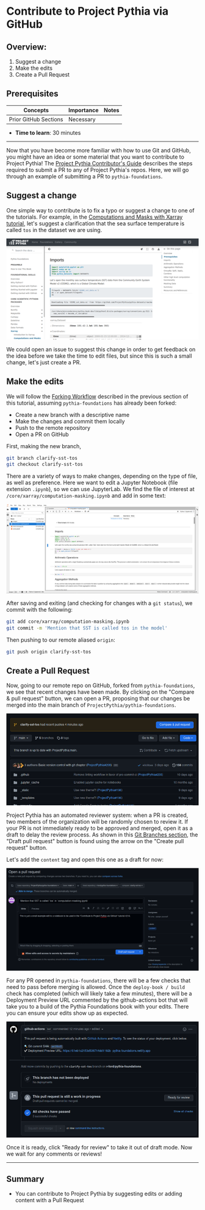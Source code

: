 # Contribute to Project Pythia via GitHub

## Overview:

1. Suggest a change
2. Make the edits
3. Create a Pull Request

## Prerequisites

| Concepts              | Importance | Notes |
| --------------------- | ---------- | ----- |
| Prior GitHub Sections | Necessary  |       |

- **Time to learn**: 30 minutes

---

Now that you have become more familiar with how to use Git and GitHub, you might have an idea or some material that you want to contribute to Project Pythia! The [Project Pythia Contributor's Guide](https://projectpythia.org/contributing.html) describes the steps required to submit a PR to any of Project Pythia's repos. Here, we will go through an example of submitting a PR to `pythia-foundations`.

## Suggest a change

One simple way to contribute is to fix a typo or suggest a change to one of the tutorials. For example, in the [Computations and Masks with Xarray tutorial](https://foundations.projectpythia.org/core/xarray/computation-masking.html), let's suggest a clarification that the sea surface temperature is called `tos` in the dataset we are using.

<img src="../../images/GitHubContrXarray.png" alt="Computations and Masks with Xarray">

We could open an issue to suggest this change in order to get feedback on the idea before we take the time to edit files, but since this is such a small change, let's just create a PR.

## Make the edits

We will follow the [Forking Workflow](https://foundations.projectpythia.org/foundations/github/github-workflows.html#forking-workflow) described in the previous section of this tutorial, assuming `pythia-foundations` has already been forked:

- Create a new branch with a descriptive name
- Make the changes and commit them locally
- Push to the remote repository
- Open a PR on GitHub

First, making the new branch,

```bash
git branch clarify-sst-tos
git checkout clarify-sst-tos
```

There are a variety of ways to make changes, depending on the type of file, as well as preference. Here we want to edit a Jupyter Notebook (file extension `.ipynb`), so we can use JupyterLab. We find the file of interest at `/core/xarray/computation-masking.ipynb` and add in some text:

<img src="../../images/GitHubContrJupyterLab.png" alt="Notebook in JupyterLab">

After saving and exiting (and checking for changes with a `git status`), we commit with the following:

```bash
git add core/xarray/computation-masking.ipynb
git commit -m 'Mention that SST is called tos in the model'
```

Then pushing to our remote aliased `origin`:

```bash
git push origin clarify-sst-tos
```

## Create a Pull Request

Now, going to our remote repo on GitHub, forked from `pythia-foundations`, we see that recent changes have been made. By clicking on the "Compare & pull request" button, we can open a PR, proposing that our changes be merged into the main branch of `ProjectPythia/pythia-foundations`.

<img src="../../images/GitHubContrFork.png" alt="GitHub Forked Repo">

Project Pythia has an automated reviewer system: when a PR is created, two members of the organization will be randomly chosen to review it. If your PR is not immediately ready to be approved and merged, open it as a draft to delay the review process. As shown in this [Git Branches section](https://foundations.projectpythia.org/foundations/github/git-branches.html#merging-branches), the "Draft pull request" button is found using the arrow on the "Create pull request" button.

Let's add the `content` tag and open this one as a draft for now:

<img src="../../images/GitHubContrPR.png" alt="GitHub PR Creation">

For any PR opened in `pythia-foundations`, there will be a few checks that need to pass before merging is allowed. Once the `deploy-book / build` check has completed (which will likely take a few minutes), there will be a Deployment Preview URL commented by the github-actions bot that will take you to a build of the Pythia Foundations book with your edits. There you can ensure your edits show up as expected.

<img src="../../images/GitHubContrChecks.png" alt="GitHub Checks">

Once it is ready, click "Ready for review" to take it out of draft mode. Now we wait for any comments or reviews!

---

## Summary

- You can contribute to Project Pythia by suggesting edits or adding content with a Pull Request
